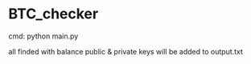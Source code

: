 # BTC_checker

cmd: python main.py

all finded with balance public & private keys will be added to output.txt
